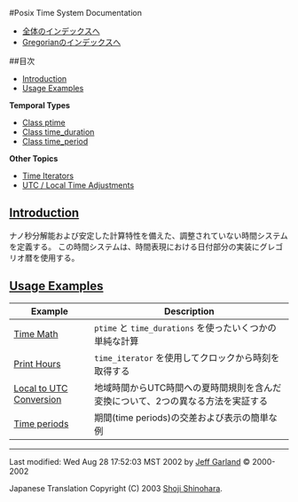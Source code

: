 #Posix Time System Documentation

- [全体のインデックスへ](../date_time.md)
- [Gregorianのインデックスへ](./gregorian.md)


##目次

- [Introduction](#introduction)
- [Usage Examples](#usage-examples)

**Temporal Types**

- [Class ptime](./class_ptime.md)
- [Class time_duration](./class_time_duration.md)
- [Class time_period](./class_time_period.md)

**Other Topics**

- [Time Iterators](./time_iterators.md)
- [UTC / Local Time Adjustments](./local_time_adjust.md)


## <a name="introduction" href="#introduction">Introduction</a>
ナノ秒分解能および安定した計算特性を備えた、調整されていない時間システムを定義する。 この時間システムは、時間表現における日付部分の実装にグレゴリオ暦を使用する。


## <a name="usage-examples" href="#usage-examples">Usage Examples</a>

| Example | Description |
|---------|-------------|
| [Time Math](./time_math.cpp.md)       | `ptime` と `time_durations` を使ったいくつかの単純な計算 |
| [Print Hours](./print_hours.cpp.md)   | `time_iterator` を使用してクロックから時刻を取得する |
| [Local to UTC Conversion](./local_utc_conversion.cpp.md) | 地域時間からUTC時間への夏時間規則を含んだ変換について、2つの異なる方法を実証する |
| [Time periods](./time_periods.cpp.md) | 期間(time periods)の交差および表示の簡単な例 |


***
Last modified: Wed Aug 28 17:52:03 MST 2002 by [Jeff Garland](mailto:jeff@crystalclearsoftware.com) © 2000-2002 

Japanese Translation Copyright (C) 2003 [Shoji Shinohara](mailto:sshino@cppll.jp).

